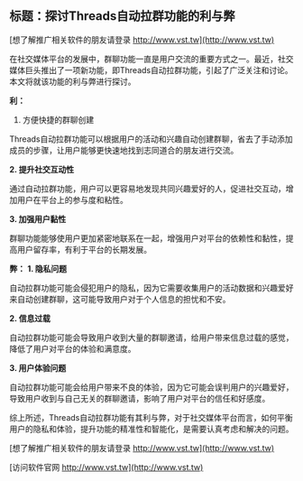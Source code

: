 ## **标题：探讨Threads自动拉群功能的利与弊**

[想了解推广相关软件的朋友请登录 http://www.vst.tw](http://www.vst.tw)

在社交媒体平台的发展中，群聊功能一直是用户交流的重要方式之一。最近，社交媒体巨头推出了一项新功能，即Threads自动拉群功能，引起了广泛关注和讨论。本文将就该功能的利与弊进行探讨。

**利：**
1. 方便快捷的群聊创建

Threads自动拉群功能可以根据用户的活动和兴趣自动创建群聊，省去了手动添加成员的步骤，让用户能够更快速地找到志同道合的朋友进行交流。

**2. 提升社交互动性**

通过自动拉群功能，用户可以更容易地发现共同兴趣爱好的人，促进社交互动，增加用户在平台上的参与度和粘性。

**3. 加强用户黏性**

群聊功能能够使用户更加紧密地联系在一起，增强用户对平台的依赖性和黏性，提高用户留存率，有利于平台的长期发展。

**弊：**
**1. 隐私问题**

自动拉群功能可能会侵犯用户的隐私，因为它需要收集用户的活动数据和兴趣爱好来自动创建群聊，这可能导致用户对于个人信息的担忧和不安。

**2. 信息过载**

自动拉群功能可能会导致用户收到大量的群聊邀请，给用户带来信息过载的感觉，降低了用户对平台的体验和满意度。

**3. 用户体验问题**

自动拉群功能可能会给用户带来不良的体验，因为它可能会误判用户的兴趣爱好，导致用户收到与自己无关的群聊邀请，影响了用户对平台的信任和好感度。

综上所述，Threads自动拉群功能有其利与弊，对于社交媒体平台而言，如何平衡用户的隐私和体验，提升功能的精准性和智能化，是需要认真考虑和解决的问题。

[想了解推广相关软件的朋友请登录 http://www.vst.tw](http://www.vst.tw)


[访问软件官网 http://www.vst.tw](http://www.vst.tw)
